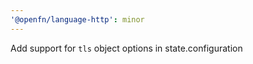 ```yaml
---
'@openfn/language-http': minor
---
```


Add support for `tls` object options in state.configuration
